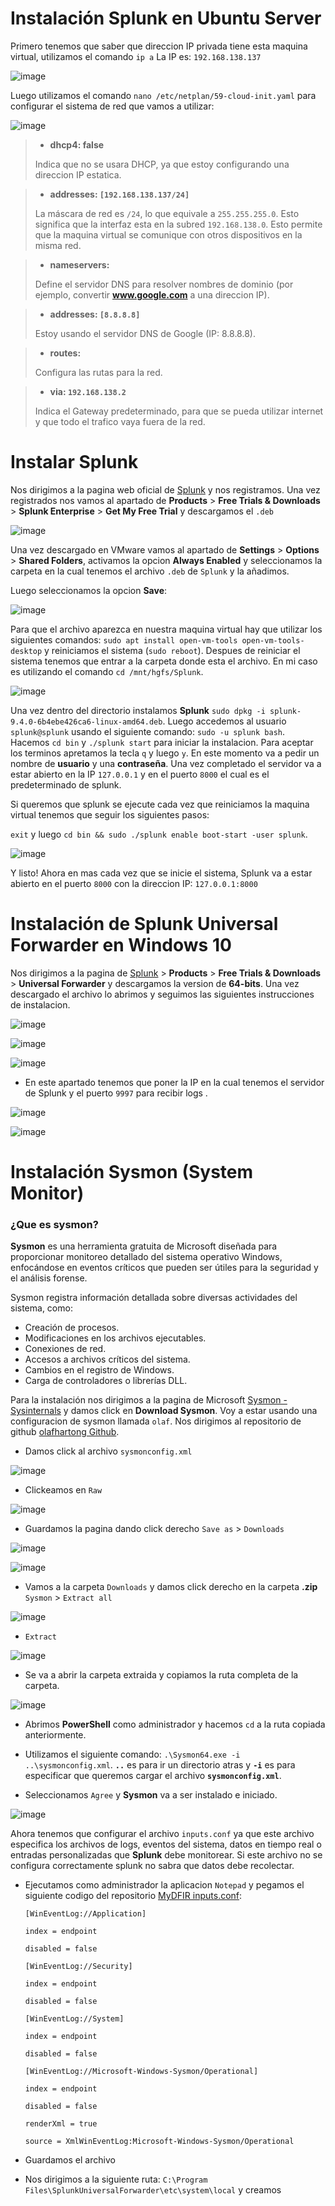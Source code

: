 # Instalación Splunk en Ubuntu Server

Primero tenemos que saber que direccion IP privada tiene esta maquina virtual, utilizamos el comando `ip a`
La IP es: `192.168.138.137`

![image](https://github.com/user-attachments/assets/627f2b15-b268-49ad-8cd2-2eb8dfad0d67)

Luego utilizamos el comando `nano /etc/netplan/59-cloud-init.yaml` para configurar el sistema de red que vamos a utilizar:

![image](https://github.com/user-attachments/assets/e51dcf52-af23-4865-b447-54a258376e0f)


>- **dhcp4: false**
>  
> Indica que no se usara DHCP, ya que estoy configurando una direccion IP estatica.

>- **addresses: `[192.168.138.137/24]`**
>
>La máscara de red es `/24`, lo que equivale a `255.255.255.0`. Esto significa que la interfaz esta en la subred `192.168.138.0`. Esto permite que la maquina virtual se comunique con otros dispositivos en la misma red.

>- **nameservers:**
>  
>Define el servidor DNS para resolver nombres de dominio (por ejemplo, convertir **www.google.com** a una direccion IP).

>- **addresses: `[8.8.8.8]`**
>  
>Estoy usando el servidor DNS de Google (IP: 8.8.8.8).

>- **routes:**
>  
>Configura las rutas para la red.

>- **via: `192.168.138.2`**
>  
>Indica el Gateway predeterminado, para que se pueda utilizar internet y que todo el trafico vaya fuera de la red.

# Instalar Splunk

Nos dirigimos a la pagina web oficial de [Splunk](https://www.splunk.com/) y nos registramos. Una vez registrados nos vamos al apartado de **Products** > **Free Trials & Downloads** > **Splunk Enterprise** > **Get My Free Trial** y descargamos el `.deb`

![image](https://github.com/user-attachments/assets/d85333e7-23ad-4744-aaf2-d95e18a183d4)

Una vez descargado en VMware vamos al apartado de **Settings** > **Options** > **Shared Folders**, activamos la opcion **Always Enabled** y seleccionamos la carpeta en la cual tenemos el archivo `.deb` de `Splunk` y la añadimos.

Luego seleccionamos la opcion **Save**:

![image](https://github.com/user-attachments/assets/8c38fd0a-29a7-4009-ae51-3ec69ada6841)

Para que el archivo aparezca en nuestra maquina virtual hay que utilizar los siguientes comandos: `sudo apt install open-vm-tools open-vm-tools-desktop` y reiniciamos el sistema (`sudo reboot`). Despues de reiniciar el sistema tenemos que entrar a la carpeta donde esta el archivo. En mi caso es utilizando el comando `cd /mnt/hgfs/Splunk`.

![image](https://github.com/user-attachments/assets/4796d3fe-2e89-4c14-9d6e-8a4ea38a4d12)

Una vez dentro del directorio instalamos **Splunk** `sudo dpkg -i splunk-9.4.0-6b4ebe426ca6-linux-amd64.deb`. Luego accedemos al usuario `splunk@splunk` usando el siguiente comando:  `sudo -u splunk bash`. Hacemos `cd bin` y `./splunk start` para iniciar la instalacion. Para aceptar los terminos apretamos la tecla `q` y luego `y`. En este momento va a pedir un nombre de **usuario** y una **contraseña**. Una vez completado el servidor va a estar abierto en la IP `127.0.0.1` y en el puerto `8000` el cual es el predeterminado de splunk.

Si queremos que splunk se ejecute cada vez que reiniciamos la maquina virtual tenemos que seguir los siguientes pasos:

`exit` y luego `cd bin && sudo ./splunk enable boot-start -user splunk`.

![image](https://github.com/user-attachments/assets/3d00331c-9660-410b-87f5-f010c8497caf)

Y listo! Ahora en mas cada vez que se inicie el sistema, Splunk va a estar abierto en el puerto `8000` con la direccion IP: `127.0.0.1:8000`


# Instalación de Splunk Universal Forwarder en Windows 10

Nos dirigimos a la pagina de [Splunk](www.splunk.com) > **Products** > **Free Trials & Downloads** > **Universal Forwarder** y descargamos la version de **64-bits**. Una vez descargado el archivo lo abrimos y seguimos las siguientes instrucciones de instalacion.

![image](https://github.com/user-attachments/assets/3a845308-6c6e-40d2-a269-9eeb145e24b7)

![image](https://github.com/user-attachments/assets/47bce1ce-a3fe-4910-a43b-dc80b01f09c6)

![image](https://github.com/user-attachments/assets/e8497ab3-d496-44dc-9e24-474f2a40f601)

- En este apartado tenemos que poner la IP en la cual tenemos el servidor de Splunk y el puerto `9997` para recibir logs .
  
![image](https://github.com/user-attachments/assets/3ba7dddf-6100-43b6-8274-c59a112c4a62)

![image](https://github.com/user-attachments/assets/25efe4b8-8b28-4790-9a7a-3fd2e2532bee)

# Instalación Sysmon (System Monitor)

### ¿Que es sysmon?

**Sysmon** es una herramienta gratuita de Microsoft diseñada para proporcionar monitoreo detallado del sistema operativo Windows, enfocándose en eventos críticos que pueden ser útiles para la seguridad y el análisis forense.

Sysmon registra información detallada sobre diversas actividades del sistema, como:

- Creación de procesos.
- Modificaciones en los archivos ejecutables.
- Conexiones de red.
- Accesos a archivos críticos del sistema.
- Cambios en el registro de Windows.
- Carga de controladores o librerías DLL.

Para la instalación nos dirigimos a la pagina de Microsoft [Sysmon - Sysinternals](https://learn.microsoft.com/en-us/sysinternals/downloads/sysmon) y damos click en **Download Sysmon**. Voy a estar usando una configuracion de sysmon llamada `olaf`. Nos dirigimos al repositorio de github [olafhartong Github](https://github.com/olafhartong/sysmon-modular).

- Damos click al archivo `sysmonconfig.xml`

![image](https://github.com/user-attachments/assets/6838743c-dd56-4bcd-82ed-fa5162a99851)

- Clickeamos en `Raw`

![image](https://github.com/user-attachments/assets/854f175b-23a4-45f9-95d7-5c38cf7ac045)

- Guardamos la pagina dando click derecho `Save as` > `Downloads`

![image](https://github.com/user-attachments/assets/f6933064-e79d-489f-abff-822207349ffe)

![image](https://github.com/user-attachments/assets/02a50638-8041-418d-92d3-3525b7d2a132)

- Vamos a la carpeta `Downloads` y damos click derecho en la carpeta **.zip** `Sysmon` > `Extract all`

![image](https://github.com/user-attachments/assets/364169c5-42d4-44df-9899-f9b7f7af3200)

- `Extract`

![image](https://github.com/user-attachments/assets/db5e40e0-fe51-4647-a0f6-0be8b6012dd5)

- Se va a abrir la carpeta extraida y copiamos la ruta completa de la carpeta.

![image](https://github.com/user-attachments/assets/8a41089c-bd5c-46a4-8117-f75fe07b82a6)

- Abrimos **PowerShell** como administrador y hacemos `cd` a la ruta copiada anteriormente.

- Utilizamos el siguiente comando: `.\Sysmon64.exe -i ..\sysmonconfig.xml`. **`..`** es para ir un directorio atras y **`-i`** es para especificar que queremos cargar el archivo **`sysmonconfig.xml`**.

- Seleccionamos `Agree` y **Sysmon** va a ser instalado e iniciado.

![image](https://github.com/user-attachments/assets/9688d661-c936-4fba-95c7-9ef2d4c88780)

Ahora tenemos que configurar el archivo `inputs.conf` ya que este archivo especifica los archivos de logs, eventos del sistema, datos en tiempo real o entradas personalizadas que **Splunk** debe monitorear. Si este archivo no se configura correctamente splunk no sabra que datos debe recolectar.

- Ejecutamos como administrador la aplicacion `Notepad` y pegamos el siguiente codigo del repositorio [MyDFIR inputs.conf](https://github.com/MyDFIR/Active-Directory-Project/blob/main/README.md):

  ```
  [WinEventLog://Application]

  index = endpoint

  disabled = false

  [WinEventLog://Security]

  index = endpoint

  disabled = false

  [WinEventLog://System]

  index = endpoint

  disabled = false

  [WinEventLog://Microsoft-Windows-Sysmon/Operational]

  index = endpoint

  disabled = false

  renderXml = true

  source = XmlWinEventLog:Microsoft-Windows-Sysmon/Operational
  ```
- Guardamos el archivo 

- Nos dirigimos a la siguiente ruta: `C:\Program Files\SplunkUniversalForwarder\etc\system\local` y creamos








  

  
















